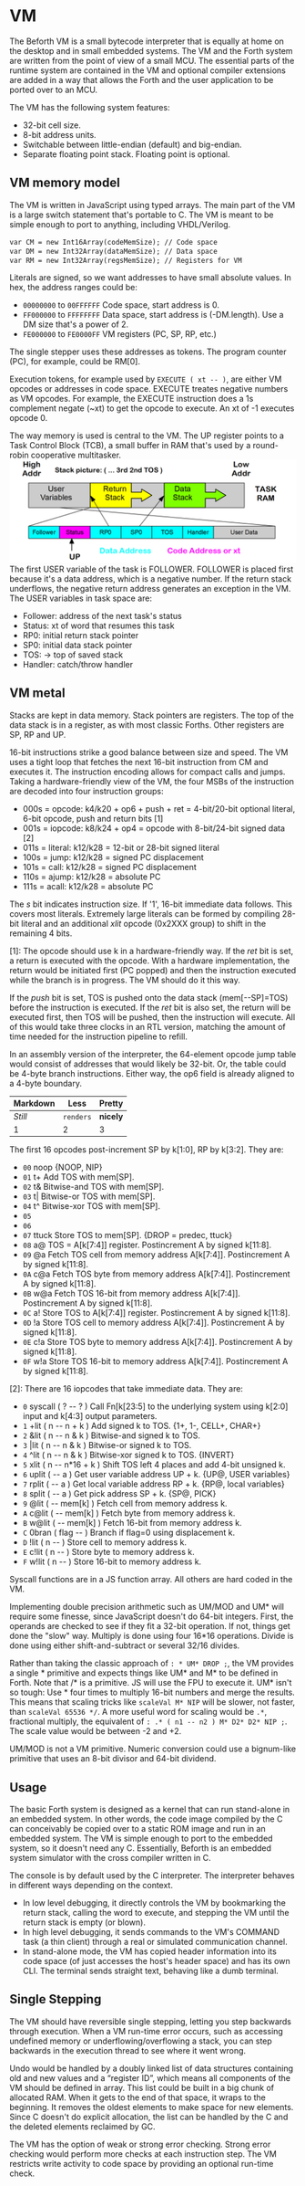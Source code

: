 # VM

The Beforth VM is a small bytecode interpreter that is equally at home on the desktop and in small embedded systems. The VM and the Forth system are written from the point of view of a small MCU. The essential parts of the runtime system are contained in the VM and optional compiler extensions are added in a way that allows the Forth and the user application to be ported over to an MCU. 

The VM has the following system features:
- 32-bit cell size.
- 8-bit address units.
- Switchable between little-endian (default) and big-endian.
- Separate floating point stack. Floating point is optional.

## VM memory model
The VM is written in JavaScript using typed arrays. The main part of the VM is a large switch statement that's portable to C. 
The VM is meant to be simple enough to port to anything, including VHDL/Verilog.
```
var CM = new Int16Array(codeMemSize); // Code space  
var DM = new Int32Array(dataMemSize); // Data space
var RM = new Int32Array(regsMemSize); // Registers for VM
```
Literals are signed, so we want addresses to have small absolute values. In hex, the address ranges could be:

- `00000000` to `00FFFFFF`	Code space, start address is 0.
- `FF000000` to `FFFFFFFF`	Data space, start address is (-DM.length). Use a DM size that's a power of 2.
- `FE000000` to `FE0000FF`	VM registers (PC, SP, RP, etc.)

The single stepper uses these addresses as tokens. The program counter (PC), for example, could be RM[0].

Execution tokens, for example used by `EXECUTE ( xt -- )`, are either VM opcodes or addresses in code space. EXECUTE treates negative numbers as VM opcodes. For example, the EXECUTE instruction does a 1s complement negate (~xt) to get the opcode to execute. An xt of -1 executes opcode 0.

The way memory is used is central to the VM. The UP register points to a Task Control Block (TCB), a small buffer in RAM that's used by a round-robin cooperative multitasker.
![Stacks Illustration](https://github.com/lazarus4/Beforth/raw/master/architecture/stacks_01.png)
The first USER variable of the task is FOLLOWER. FOLLOWER is placed first because it's a data address, which is a negative number. If the return stack underflows, the negative return address generates an exception in the VM. The USER variables in task space are:
- Follower: address of the next task's status 
- Status: xt of word that resumes this task 
- RP0: initial return stack pointer      
- SP0: initial data stack pointer        
- TOS: -> top of saved stack                   
- Handler: catch/throw handler               

## VM metal
Stacks are kept in data memory. Stack pointers are registers. The top of the data stack is in a register, as with most classic Forths. Other registers are SP, RP and UP. 

16-bit instructions strike a good balance between size and speed. The VM uses a tight loop that fetches the next 16-bit instruction from CM and executes it. The instruction encoding allows for compact calls and jumps. Taking a hardware-friendly view of the VM, the four MSBs of the instruction are decoded into four instruction groups:

- 000s = opcode: k4/k20 + op6 + push + ret = 4-bit/20-bit optional literal, 6-bit opcode, push and return bits [1]
- 001s = iopcode: k8/k24 + op4 = opcode with 8-bit/24-bit signed data [2]
- 011s = literal: k12/k28 = 12-bit or 28-bit signed literal
- 100s = jump: k12/k28 = signed PC displacement
- 101s = call: k12/k28 = signed PC displacement
- 110s = ajump: k12/k28 = absolute PC 
- 111s = acall: k12/k28 = absolute PC 

The *s* bit indicates instruction size. If '1', 16-bit immediate data follows. This covers most literals. Extremely large literals can be formed by compiling 28-bit literal and an additional *xlit* opcode (0x2XXX group) to shift in the remaining 4 bits.

\[1]: The opcode should use k in a hardware-friendly way. If the *ret* bit is set, a return is executed with the opcode. With a hardware implementation, the return would be initiated first (PC popped) and then the instruction executed while the branch is in progress. The VM should do it this way. 

If the *push* bit is set, TOS is pushed onto the data stack (mem[--SP]=TOS) before the instruction is executed. If the *ret* bit is also set, the return will be executed first, then TOS will be pushed, then the instruction will execute. All of this would take three clocks in an RTL version, matching the amount of time needed for the instruction pipeline to refill.

In an assembly version of the interpreter, the 64-element opcode jump table would consist of addresses that would likely be 32-bit. Or, the table could be 4-byte branch instructions. Either way, the op6 field is already aligned to a 4-byte boundary.

Markdown | Less | Pretty
--- | --- | ---
*Still* | `renders` | **nicely**
1 | 2 | 3

The first 16 opcodes post-increment SP by k[1:0], RP by k[3:2]. They are:
- `00` noop  {NOOP, NIP} 
- `01` t+  Add TOS with mem[SP].
- `02` t&  Bitwise-and TOS with mem[SP]. 
- `03` t|  Bitwise-or TOS with mem[SP]. 
- `04` t^  Bitwise-xor TOS with mem[SP]. 
- `05` 
- `06` 
- `07` ttuck  Store TOS to mem[SP]. {DROP = predec, ttuck}
- `08` a@  TOS = A[k[7:4]] register. Postincrement A by signed k[11:8].
- `09` @a  Fetch TOS cell from memory address A[k[7:4]]. Postincrement A by signed k[11:8].
- `0A` c@a  Fetch TOS byte from memory address A[k[7:4]]. Postincrement A by signed k[11:8].
- `0B` w@a  Fetch TOS 16-bit from memory address A[k[7:4]]. Postincrement A by signed k[11:8].
- `0C` a!  Store TOS to A[k[7:4]] register. Postincrement A by signed k[11:8].
- `0D` !a  Store TOS cell to memory address A[k[7:4]]. Postincrement A by signed k[11:8].
- `0E` c!a  Store TOS byte to memory address A[k[7:4]]. Postincrement A by signed k[11:8].
- `0F` w!a  Store TOS 16-bit to memory address A[k[7:4]]. Postincrement A by signed k[11:8].


\[2]: There are 16 iopcodes that take immediate data. They are:
- `0` syscall  ( ? -- ? )  Call Fn[k[23:5] to the underlying system using k[2:0] input and k[4:3] output parameters. 
- `1` +lit  ( n -- n + k )  Add signed k to TOS. {1+, 1-, CELL+, CHAR+}
- `2` &lit  ( n -- n & k )  Bitwise-and signed k to TOS.
- `3` |lit  ( n -- n & k )  Bitwise-or signed k to TOS.
- `4` ^lit  ( n -- n & k )  Bitwise-xor signed k to TOS. {INVERT}
- `5` xlit  ( n -- n\*16 + k )  Shift TOS left 4 places and add 4-bit unsigned k.
- `6` uplit  ( -- a )  Get user variable address UP + k. {UP@, USER variables}
- `7` rplit  ( -- a )  Get local variable address RP + k. {RP@, local variables}
- `8` split  ( -- a )  Get pick address SP + k. {SP@, PICK}
- `9` @lit  ( -- mem[k] )  Fetch cell from memory address k.
- `A` c@lit  ( -- mem[k] )  Fetch byte from memory address k.
- `B` w@lit  ( -- mem[k] )  Fetch 16-bit from memory address k.
- `C` 0bran  ( flag -- )  Branch if flag=0 using displacement k.
- `D` !lit  ( n -- )  Store cell to memory address k.
- `E` c!lit  ( n -- )  Store byte to memory address k.
- `F` w!lit  ( n -- )  Store 16-bit to memory address k.

Syscall functions are in a JS function array. All others are hard coded in the VM.

Implementing double precision arithmetic such as UM/MOD and UM\* will require some finesse, since JavaScript doesn't do 64-bit integers. First, the operands are checked to see if they fit a 32-bit operation. If not, things get done the "slow" way. Multiply is done using four 16\*16 operations. Divide is done using either shift-and-subtract or several 32/16 divides.

Rather than taking the classic approach of `: * UM* DROP ;`, the VM provides a single \* primitive and expects things like UM\* and M\* to be defined in Forth. Note that /\* is a primitive. JS will use the FPU to execute it. UM\* isn't so tough: Use \* four times to multiply 16-bit numbers and merge the results. This means that scaling tricks like `scaleVal M* NIP` will be slower, not faster, than `scaleVal 65536 */`. A more useful word for scaling would be `.*`, fractional multiply, the equivalent of `: .* ( n1 -- n2 ) M* D2* D2* NIP ;`. The scale value would be between -2 and +2.

UM/MOD is not a VM primitive. Numeric conversion could use a bignum-like primitive that uses an 8-bit divisor and 64-bit dividend.

## Usage
The basic Forth system is designed as a kernel that can run stand-alone in an embedded system. In other words, the code image compiled by the C can conceivably be copied over to a static ROM image and run in an embedded system. The VM is simple enough to port to the embedded system, so it doesn't need any C. Essentially, Beforth is an embedded system simulator with the cross compiler written in C.

The console is by default used by the C interpreter. The interpreter behaves in different ways depending on the context. 

- In low level debugging, it directly controls the VM by bookmarking the return stack, calling the word to execute, and stepping the VM until the return stack is empty (or blown).
- In high level debugging, it sends commands to the VM's COMMAND task (a thin client) through a real or simulated communication channel.
- In stand-alone mode, the VM has copied header information into its code space (of just accesses the host's header space) and has its own CLI. The terminal sends straight text, behaving like a dumb terminal.

## Single Stepping
The VM should have reversible single stepping, letting you step backwards through execution. When a VM run-time error occurs, such as accessing undefined memory or underflowing/overflowing a stack, you can step backwards in the execution thread to see where it went wrong.

Undo would be handled by a doubly linked list of data structures containing old and new values and a “register ID”, which means all components of the VM should be defined in array. This list could be built in a big chunk of allocated RAM. When it gets to the end of that space, it wraps to the beginning. It removes the oldest elements to make space for new elements. Since C doesn't do explicit allocation, the list can be handled by the C and the deleted elements reclaimed by GC.

The VM has the option of weak or strong error checking. Strong error checking would perform more checks at each instruction step. The VM restricts write activity to code space by providing an optional run-time check.

